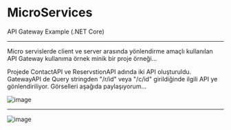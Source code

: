 # MicroServices
API Gateway  Example (.NET Core)

<hr/>

Micro servislerde client ve server arasında yönlendirme amaçlı kullanılan API Gateway kullanıma örnek minik bir proje örneği...

Projede ContactAPI ve ReservstionAPI adında iki API oluşturuldu. 
GatewayAPI de Query stringden "/r/id" veya "/c/id" girildiğinde ilgili API ye gönlendiriliyor. Görselleri aşağıda paylaşıyorum...

![image](https://user-images.githubusercontent.com/60434493/166241603-df12c0d0-5a70-45c5-85ab-3eff62a82d62.png)

<hr/>

![image](https://user-images.githubusercontent.com/60434493/166241789-bb9bea26-cb89-40f7-ab6a-710a4ebb6e54.png)



